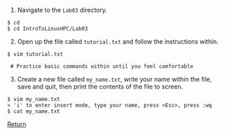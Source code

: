 
1) Navigate to the `Lab03` directory.
```
$ cd
$ cd IntroToLinuxHPC/Lab03
```

2) Open up the file called `tutorial.txt` and follow the instructions within.
```
$ vim tutorial.txt
 
 # Practice basic commands within until you feel comfortable
```

3) Create a new file called `my_name.txt`, write your name within the file, save and quit, then print the contents of the file to screen.
```
$ vim my_name.txt
> 'i' to enter insert mode, type your name, press <Esc>, press :wq
$ cat my_name.txt
```


[Return](intro_to_linux_08.md)

